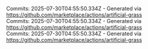 Commits: 2025-07-30T04:55:50.334Z - Generated via https://github.com/marketplace/actions/artificial-grass
<br>
Commits: 2025-07-30T04:55:50.334Z - Generated via https://github.com/marketplace/actions/artificial-grass
<br>
Commits: 2025-07-30T04:55:50.334Z - Generated via https://github.com/marketplace/actions/artificial-grass
<br>
